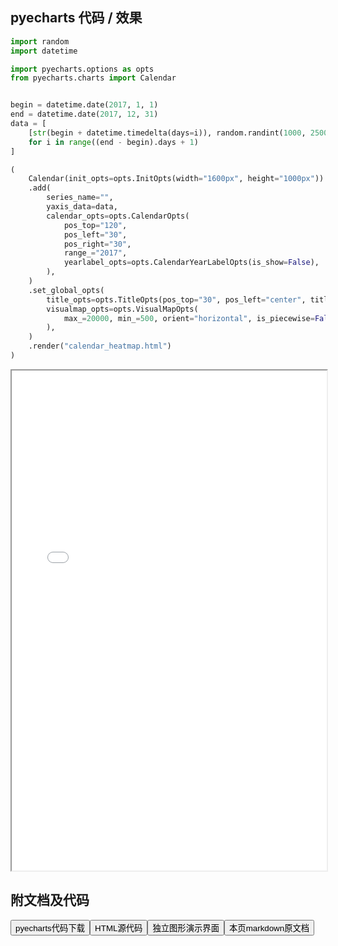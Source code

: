 
## pyecharts 代码 / 效果

```python
import random
import datetime

import pyecharts.options as opts
from pyecharts.charts import Calendar


begin = datetime.date(2017, 1, 1)
end = datetime.date(2017, 12, 31)
data = [
    [str(begin + datetime.timedelta(days=i)), random.randint(1000, 25000)]
    for i in range((end - begin).days + 1)
]

(
    Calendar(init_opts=opts.InitOpts(width="1600px", height="1000px"))
    .add(
        series_name="",
        yaxis_data=data,
        calendar_opts=opts.CalendarOpts(
            pos_top="120",
            pos_left="30",
            pos_right="30",
            range_="2017",
            yearlabel_opts=opts.CalendarYearLabelOpts(is_show=False),
        ),
    )
    .set_global_opts(
        title_opts=opts.TitleOpts(pos_top="30", pos_left="center", title="2017年步数情况"),
        visualmap_opts=opts.VisualMapOpts(
            max_=20000, min_=500, orient="horizontal", is_piecewise=False
        ),
    )
    .render("calendar_heatmap.html")
)

```

<iframe width="100%" height="800px" src="/pyecharts/Calendar/calendar_heatmap.html"></iframe>

## 附文档及代码

<a href="https://cdn.jsdelivr.net/gh/wfy-belief/python/docs/pyecharts/Calendar/calendar_heatmap.py"><button class="mybutton">pyecharts代码下载</button></a><a href="https://cdn.jsdelivr.net/gh/wfy-belief/python/docs/pyecharts/Calendar/calendar_heatmap.html"><button class="mybutton">HTML源代码</button></a><a href="https://python.wfyblog.cn/pyecharts/Calendar/calendar_heatmap.html"><button class="mybutton">独立图形演示界面</button></a><a href="https://cdn.jsdelivr.net/gh/wfy-belief/python/docs/pyecharts/Calendar/calendar_heatmap.md"><button class="mybutton">本页markdown原文档</button></a>